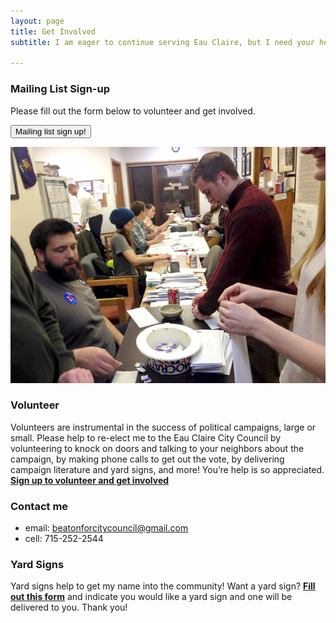 ```yaml
---
layout: page
title: Get Involved
subtitle: I am eager to continue serving Eau Claire, but I need your help! 

---
```


### Mailing List Sign-up

Please fill out the form below to volunteer and get involved.

<button onclick="window.location.href='http://eepurl.com/gaIbqP'" class="btn btn-primary btn-lg">Mailing list sign up!</button>


<p class="text-center"><img src="/img/volunteer.jpg"></p>

### Volunteer

Volunteers are instrumental in the success of political campaigns, large or small. Please help to re-elect me to the Eau Claire City Council by volunteering to knock on doors and talking to your neighbors about the campaign, by making phone calls to get out the vote, by delivering campaign literature and yard signs, and more! You’re help is so appreciated. <a href="https://goo.gl/forms/46KhvDHMXPYj8Kts2"><b style="text-decoration: underline;">Sign up to volunteer and get involved</b></a>


### Contact me

- <span class="text-muted">email:</span> <a href="mailto:beatonforcitycouncil@gmail.com">beatonforcitycouncil@gmail.com</a>
- <span class="text-muted">cell:</span> 715-252-2544


### Yard Signs

Yard signs help to get my name into the community! Want a yard sign? <a href="https://goo.gl/forms/46KhvDHMXPYj8Kts2"><b style="text-decoration: underline;">Fill out this form</b></a> and indicate you would like a yard sign and one will be delivered to you. Thank you!
